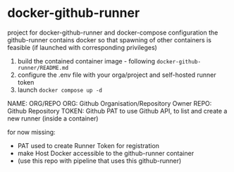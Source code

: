 # docker-github-runner

project for docker-github-runner and docker-compose configuration
the github-runner contains docker so that spawning of other containers is feasible 
(if launched with corresponding privileges)

1. build the contained container image - following `docker-github-runner/README.md`
2. configure the .env file with your orga/project and self-hosted runner token
3. launch `docker compose up -d`




NAME: ORG/REPO
ORG: Github Organisation/Repository Owner
REPO: Github Repository
TOKEN: Github PAT to use Github API, to list and create a new runner (inside a container)




for now missing:
- PAT used to create Runner Token for registration
- make Host Docker accessible to the github-runner container
- (use this repo with pipeline that uses this github-runner)